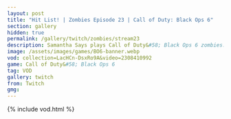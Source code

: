 ```yaml
---
layout: post
title: "Hit List! | Zombies Episode 23 | Call of Duty: Black Ops 6"
section: gallery
hidden: true
permalink: /gallery/twitch/zombies/stream23
description: Samantha Says plays Call of Duty&#58; Black Ops 6 zombies. Episode 23.
image: /assets/images/games/BO6-banner.webp
vod: collection=LacHCn-DsxRo9A&video=2308410992
game: Call of Duty&#58; Black Ops 6
tag: VOD
gallery: twitch
from: Twitch
gmg:
---
```

{% include vod.html %}